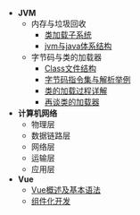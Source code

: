- **JVM**
  - 内存与垃圾回收
    - [类加载子系统](jvm/内存与垃圾回收/类加载子系统.md)
    - [jvm与java体系结构](jvm/内存与垃圾回收/jvm与java体系结构.md)
  - 字节码与类的加载器
    - [Class文件结构](jvm/字节码与类的加载器/Class文件结构.md)
    - [字节码指令集与解析举例](jvm/字节码与类的加载器/字节码指令集与解析举例.md)
    - [类的加载过程详解](jvm/字节码与类的加载器/类的加载过程详解.md)
    - [再谈类的加载器](jvm/字节码与类的加载器/再谈类的加载器.md)
- **计算机网络**
  - 物理层
  - 数据链路层
  - 网络层
  - 运输层
  - 应用层
- **Vue**
  - [Vue概述及基本语法](Vue\Vue概述及基本语法.md)
  - [组件化开发](Vue\组件化开发.md)